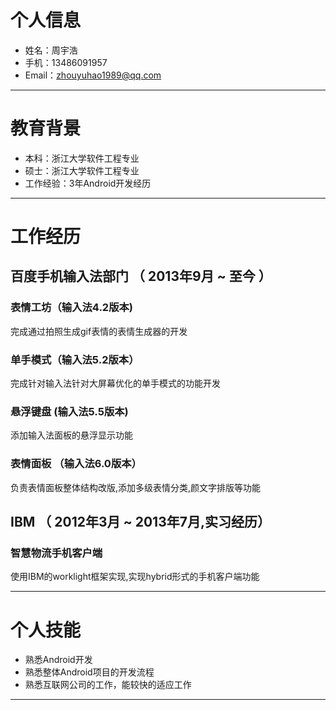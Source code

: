 # 个人信息

- 姓名：周宇浩
- 手机：13486091957
- Email：zhouyuhao1989@qq.com

---

# 教育背景

 - 本科：浙江大学软件工程专业
 - 硕士：浙江大学软件工程专业
 - 工作经验：3年Android开发经历

---

# 工作经历

## 百度手机输入法部门 （ 2013年9月 ~ 至今 ）

### 表情工坊（输入法4.2版本)
完成通过拍照生成gif表情的表情生成器的开发

### 单手模式（输入法5.2版本）
完成针对输入法针对大屏幕优化的单手模式的功能开发


### 悬浮键盘 (输入法5.5版本)
添加输入法面板的悬浮显示功能


### 表情面板 （输入法6.0版本）
负责表情面板整体结构改版,添加多级表情分类,颜文字排版等功能


## IBM （ 2012年3月 ~ 2013年7月,实习经历）

### 智慧物流手机客户端
使用IBM的worklight框架实现,实现hybrid形式的手机客户端功能

---

# 个人技能

- 熟悉Android开发
- 熟悉整体Android项目的开发流程
- 熟悉互联网公司的工作，能较快的适应工作

---